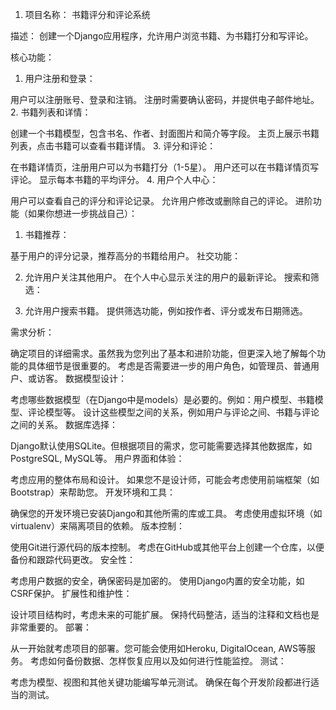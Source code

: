 1.  项目名称： 书籍评分和评论系统

描述： 创建一个Django应用程序，允许用户浏览书籍、为书籍打分和写评论。

核心功能：

1. 用户注册和登录：

用户可以注册账号、登录和注销。
注册时需要确认密码，并提供电子邮件地址。
2. 书籍列表和详情：

创建一个书籍模型，包含书名、作者、封面图片和简介等字段。
主页上展示书籍列表，点击书籍可以查看书籍详情。
3. 评分和评论：

在书籍详情页，注册用户可以为书籍打分（1-5星）。
用户还可以在书籍详情页写评论。
显示每本书籍的平均评分。
4. 用户个人中心：

用户可以查看自己的评分和评论记录。
允许用户修改或删除自己的评论。
进阶功能（如果你想进一步挑战自己）：

1. 书籍推荐：

基于用户的评分记录，推荐高分的书籍给用户。
社交功能：

2. 允许用户关注其他用户。
在个人中心显示关注的用户的最新评论。
搜索和筛选：

3. 允许用户搜索书籍。
提供筛选功能，例如按作者、评分或发布日期筛选。



需求分析：

确定项目的详细需求。虽然我为您列出了基本和进阶功能，但更深入地了解每个功能的具体细节是很重要的。
考虑是否需要进一步的用户角色，如管理员、普通用户、或访客。
数据模型设计：

考虑哪些数据模型（在Django中是models）是必要的。例如：用户模型、书籍模型、评论模型等。
设计这些模型之间的关系，例如用户与评论之间、书籍与评论之间的关系。
数据库选择：

Django默认使用SQLite。但根据项目的需求，您可能需要选择其他数据库，如PostgreSQL, MySQL等。
用户界面和体验：

考虑应用的整体布局和设计。
如果您不是设计师，可能会考虑使用前端框架（如Bootstrap）来帮助您。
开发环境和工具：

确保您的开发环境已安装Django和其他所需的库或工具。
考虑使用虚拟环境（如virtualenv）来隔离项目的依赖。
版本控制：

使用Git进行源代码的版本控制。
考虑在GitHub或其他平台上创建一个仓库，以便备份和跟踪代码更改。
安全性：

考虑用户数据的安全，确保密码是加密的。
使用Django内置的安全功能，如CSRF保护。
扩展性和维护性：

设计项目结构时，考虑未来的可能扩展。
保持代码整洁，适当的注释和文档也是非常重要的。
部署：

从一开始就考虑项目的部署。您可能会使用如Heroku, DigitalOcean, AWS等服务。
考虑如何备份数据、怎样恢复应用以及如何进行性能监控。
测试：

考虑为模型、视图和其他关键功能编写单元测试。
确保在每个开发阶段都进行适当的测试。

